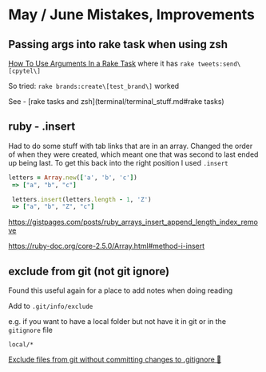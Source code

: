 # May / June Mistakes, Improvements

## Passing args into rake task when using zsh

[How To Use Arguments In a Rake Task](https://robots.thoughtbot.com/how-to-use-arguments-in-a-rake-task)
where it has `rake tweets:send\[cpytel\]`

So tried:
`rake brands:create\[test_brand\]` worked

See - [rake tasks and zsh](terminal/terminal_stuff.md#rake tasks)


## ruby - .insert

Had to do some stuff with tab links that are in an array. Changed the order of when they were created, which meant one that was second to last ended up being last.
To get this back into the right position I used `.insert`

```ruby
letters = Array.new(['a', 'b', 'c'])
 => ["a", "b", "c"]

 letters.insert(letters.length - 1, 'Z')
 => ["a", "b", "Z", "c"]
 ```

 https://gistpages.com/posts/ruby_arrays_insert_append_length_index_remove

 https://ruby-doc.org/core-2.5.0/Array.html#method-i-insert


 ## exclude from git (not git ignore)

 Found this useful again for a place to add notes when doing reading

 Add to `.git/info/exclude`

 e.g. if you want to have a local folder but not have it in git or in the `gitignore` file

 `local/*`

 [Exclude files from git without committing changes to .gitignore 🙅](https://hackernoon.com/exclude-files-from-git-without-committing-changes-to-gitignore-986fa712e78d)
